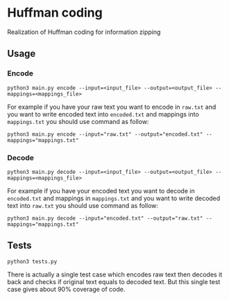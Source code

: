 # Huffman coding
Realization of Huffman coding for information zipping

## Usage
### Encode
    python3 main.py encode --input=<input_file> --output=<output_file> --mappings=<mappings_file>

For example if you have your raw text you want to encode in `raw.txt` and you want to write encoded text into `encoded.txt` and mappings into `mappings.txt` you should use command as follow:

    python3 main.py encode --input="raw.txt" --output="encoded.txt" --mappings="mappings.txt"

### Decode
    python3 main.py decode --input=<input_file> --output=<output_file> --mappings=<mappings_file>

For example if you have your encoded text you want to decode in `encoded.txt` and mappings in `mappings.txt` and you want to write decoded text into `raw.txt` you should use command as follow:

    python3 main.py decode --input="encoded.txt" --output="raw.txt" --mappings="mappings.txt"

## Tests
    python3 tests.py

There is actually a single test case which encodes raw text then decodes it back and checks if original text equals to decoded text. But this single test case gives about 90% coverage of code.
